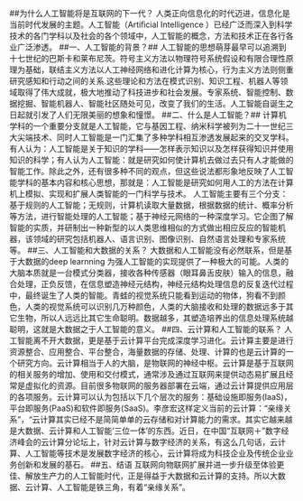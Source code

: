##为什么人工智能将是互联网的下一代？
人类正向信息化的时代迈进，信息化是当前时代发展的主题。人工智能（Artiﬁcial Intelligence ）已经广泛而深入到科学技术的各门学科以及社会的各个领域中，人工智能的概念，方法和技术正在各行各业广泛渗透。
##一、人工智能的背景？##
人工智能的思想萌芽最早可以追溯到十七世纪的巴斯卡和莱布尼茨。符号主义方法以物理符号系统假设和有限合理性原理为基础，联结主义方法以人工神经网络和进化计算为核心，行为主义方法则侧重研究感知和行动之间的关系.这些理论和方法在模式识别、知识工程、机器人等领域取得了伟大成就，极大地推动了科技进步和社会发展。专家系统、智能控制、数据挖掘、智能机器人、智能社区随处可见，改变了我们的生活。人工智能自诞生之日起就引发了人们无限美丽的想象和憧憬。
##二、什么是人工智能？##
计算机学科的一个重要分支就是人工智能，它与基因工程、纳米科学被列为二十一世纪三大尖端技术、同时人工智能是一门汇集了多种学科相互渗透发展起来的交叉学科。有人认为：人工智能是关于知识的学科——怎样表示知识以及怎样获得知识并使用知识的科学；有人认为人工智能：就是研究如何使计算机去做过去只有人才能做的智能工作。除此之外，还有很多种不同的观点，但这些说法都形象地反映了人工智能学科的基本内容和核心思想，那就是：人工智能是研究如何用人工的方法在计算机上模拟、实现和扩展人类智能的一门科学与技术。
人工智能主要有三个分支：基于规则的人工智能；无规则，计算机读取大量数据，根据数据的统计、概率分析等方法，进行智能处理的人工智能；基于神经元网络的一种深度学习。它企图了解智能的实质，并研制出一种新型的以人类思维相似的方式做出相应反应的智能机器，该领域的研究包括机器人、语言识别、图像识别、自然语言处理和专家系统等。
##三、人工智能和大数据的关系？
大数据和人工智能没有必然联系，但是基于大数据的deep learnning 为强人工智能的实现提供了一种极大的可能。人类的大脑本质就是一台模式分类器，接收各种传感器（眼耳鼻舌皮肤）输入的信息，融合处理，正负反馈，在信息塑造神经元结构，神经元结构处理信息的反复迭代过程中，最终诞生了人类的智能。青蛙的视觉系统只能看到运动的物体，狗看不到颜色，人类的视觉系统可以识别几万种颜色，人类的大脑接收和处理的数据远多于其它生物，所以人远远比其它生命聪明。数据越多，其塑造培养出的信息处理系统越聪明，这就是大数据之于人工智能的意义。
##四、云计算和人工智能的联系？
人工智能离不开大数据，更是基于云计算平台完成深度学习进化。云计算主要是进行资源整合、应用整合、平台整合，海量数据的存储、处理、计算的也是云计算的一个研究方向。云计算相当于人的大脑，是物联网的神经中枢。云计算是基于互联网的相关服务的增加、使用和交付模式，通常涉及通过互联网来提供动态易扩展且经常是虚拟化的资源。目前很多物联网的服务器部署在云端，通过云计算提供应用层的各项服务。云计算可以认为包括以下几个层次的服务：基础设施即服务(IaaS)，平台即服务(PaaS)和软件即服务(SaaS)。李彦宏这样定义当前的云计算：“亲缘关系”，“云计算其实已经不是简简单单的云存储和对计算能力的需求。其实它越来越是大数据、云计算和人工智能‘三位一体’的东西。近日，在中国“互联网＋”数字经济峰会的云计算分论坛上，针对云计算与数字经济的关系，有这么几句话，云计算、人工智能等技术是发展数字经济的核心，云计算将成为科技企业及传统企业业务创新和发展的基石。
##五、结语
互联网向物联网扩展并进一步升级至体验更佳、解放生产力的人工智能时代，正是得益于大数据和云计算的支持。所以大数据、云计算、人工智能是铁三角，有着“亲缘关系”。